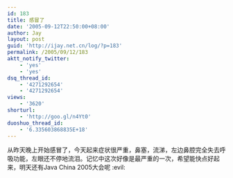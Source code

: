 ```yaml
---
id: 183
title: 感冒了
date: '2005-09-12T22:50:00+08:00'
author: Jay
layout: post
guid: 'http://ijay.net.cn/log/?p=183'
permalink: /2005/09/12/183
aktt_notify_twitter:
    - 'yes'
    - 'yes'
dsq_thread_id:
    - '4271292654'
    - '4271292654'
views:
    - '3620'
shorturl:
    - 'http://goo.gl/n4Yt0'
duoshuo_thread_id:
    - '6.335603868835E+18'
---
```


<div>从昨天晚上开始感冒了，今天起来症状很严重，鼻塞，流涕，左边鼻腔完全失去呼吸功能，左眼还不停地流泪。记忆中这次好像是最严重的一次，希望能快点好起来，明天还有Java China 2005大会呢 :evil:</div>